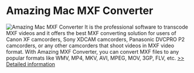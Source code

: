 # Amazing Mac MXF Converter
![Amazing Mac MXF Converter](https://mycommerce.akamaized.net/api/pimages/P300864442/BIG/300864442.PNG)
It is the professional software to transcode MXF videos and it offers the best MXF converting solution for users of Canon XF camcorders, Sony XDCAM camcorders, Panasonic DVCPRO P2 camcorders, or any other camcorders that shoot videos in MXF video format. With Amazing MXF Converter, you can convert MXF files to any popular formats like WMV, MP4, MKV, AVI, MPEG, MOV, 3GP, FLV, etc.
[>> Detailed information](https://secure.shareit.com/shareit/product.html?productid=300864442&affiliateid=200057808)
